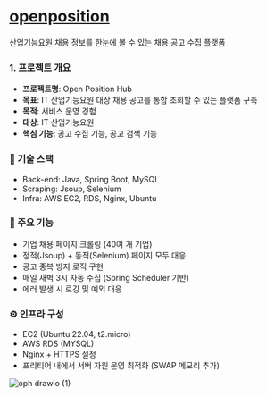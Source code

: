 # [openposition](https://www.openposition.site/)
산업기능요원 채용 정보를 한눈에 볼 수 있는 채용 공고 수집 플랫폼

### 1. 프로젝트 개요
- **프로젝트명**: Open Position Hub
- **목표**: IT 산업기능요원 대상 채용 공고를 통합 조회할 수 있는 플랫폼 구축
- **목적**: 서비스 운영 경험
- **대상**: IT 산업기능요원
- **핵심 기능**: 공고 수집 기능, 공고 검색 기능

### 🔧 기술 스택

- Back-end: Java, Spring Boot, MySQL
- Scraping: Jsoup, Selenium
- Infra: AWS EC2, RDS, Nginx, Ubuntu

### 🎯 주요 기능

- 기업 채용 페이지 크롤링 (40여 개 기업)
- 정적(Jsoup) + 동적(Selenium) 페이지 모두 대응
- 공고 중복 방지 로직 구현
- 매일 새벽 3시 자동 수집 (Spring Scheduler 기반)
- 에러 발생 시 로깅 및 예외 대응

### ⚙️ 인프라 구성

- EC2 (Ubuntu 22.04, t2.micro)
- AWS RDS (MYSQL)
- Nginx + HTTPS 설정
- 프리티어 내에서 서버 자원 운영 최적화 (SWAP 메모리 추가)

![oph drawio (1)](https://github.com/user-attachments/assets/d2a2ab5d-2fff-443f-a2e5-2959d79f31d2)
